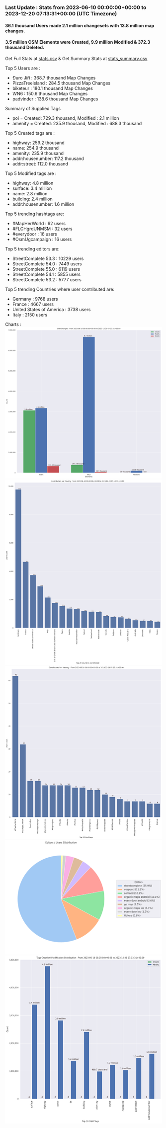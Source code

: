 ### Last Update : Stats from 2023-06-10 00:00:00+00:00 to 2023-12-20 07:13:31+00:00 (UTC Timezone)

#### 36.1 thousand Users made 2.1 million changesets with 13.8 million map changes.
#### 3.5 million OSM Elements were Created, 9.9 million Modified & 372.3 thousand Deleted.
Get Full Stats at [stats.csv](/stats/fieldmappers/Daily/stats.csv)
 & Get Summary Stats at [stats_summary.csv](/stats/fieldmappers/Daily/stats_summary.csv)

Top 5 Users are : 
- Đuro Jiří : 368.7 thousand Map Changes
- PizzaTreeIsland : 284.5 thousand Map Changes
- biketeur : 180.1 thousand Map Changes
- WN6 : 150.6 thousand Map Changes
- padvinder : 138.6 thousand Map Changes

Summary of Supplied Tags
- poi = Created: 729.3 thousand, Modified : 2.1 million
- amenity = Created: 235.9 thousand, Modified : 688.3 thousand


Top 5 Created tags are :
- highway: 259.2 thousand
- name: 254.9 thousand
- amenity: 235.9 thousand
- addr:housenumber: 117.2 thousand
- addr:street: 112.0 thousand


Top 5 Modified tags are :
- highway: 4.8 million
- surface: 3.4 million
- name: 2.8 million
- building: 2.4 million
- addr:housenumber: 1.6 million


Top 5 trending hashtags are:
- #MapHerWorld : 62 users
- #FLCHgrdUNMSM : 32 users
- #everydoor : 16 users
- #OsmUgcampaign : 16 users


Top 5 trending editors are:
- StreetComplete 53.3 : 10229 users
- StreetComplete 54.0 : 7449 users
- StreetComplete 55.0 : 6119 users
- StreetComplete 54.1 : 5855 users
- StreetComplete 53.2 : 5777 users


Top 5 trending Countries where user contributed are:
- Germany : 9768 users
- France : 4667 users
- United States of America : 3738 users
- Italy : 2150 users


 Charts : 
![Alt text](./stats_osm_changes.png) 
![Alt text](./stats_users_per_country.png) 
![Alt text](./stats_users_per_hashtag.png) 
![Alt text](./stats_editors_pie_chart.png) 
![Alt text](./stats_tags.png) 
